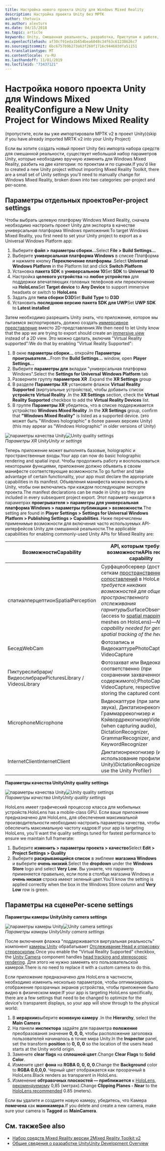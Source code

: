 ```yaml
---
title: Настройка нового проекта Unity для Windows Mixed Reality
description: Настройка проекта Unity без МРТК
author: thetuvix
ms.author: alexturn
ms.date: 04/15/2018
ms.topic: article
keywords: Unity, Смешанная реальность, разработка, Приступая к работе, новый проект
ms.openlocfilehash: af30cf91eda1b654bea6048c34f63c61238626c7
ms.sourcegitcommit: 6bc6757b9b273a63f260f1716c944603dfa51151
ms.translationtype: MT
ms.contentlocale: ru-RU
ms.lasthandoff: 11/01/2019
ms.locfileid: "73437121"
---
```

# <a name="configure-a-new-unity-project-for-windows-mixed-reality"></a><span data-ttu-id="d806f-104">Настройка нового проекта Unity для Windows Mixed Reality</span><span class="sxs-lookup"><span data-stu-id="d806f-104">Configure a New Unity Project for Windows Mixed Reality</span></span> 

<span data-ttu-id="d806f-105">(пропустите, если вы уже импортировали МРТК v2 в проект Unity)</span><span class="sxs-lookup"><span data-stu-id="d806f-105">(skip if you have already imported MRTK v2 into your Unity Project)</span></span>

<span data-ttu-id="d806f-106">Если вы хотите создать новый проект Unity без импорта набора средств для смешанной реальности, существует небольшой набор параметров Unity, которые необходимо вручную изменить для Windows Mixed Reality, разбить на две категории: по проектам и по сценам.</span><span class="sxs-lookup"><span data-stu-id="d806f-106">If you'd like to created a new Unity project without importing Mixed Reality Toolkit, there are a small set of Unity settings you'll need to manually change for Windows Mixed Reality, broken down into two categories: per-project and per-scene.</span></span>

## <a name="per-project-settings"></a><span data-ttu-id="d806f-107">Параметры отдельных проектов</span><span class="sxs-lookup"><span data-stu-id="d806f-107">Per-project settings</span></span>

<span data-ttu-id="d806f-108">Чтобы выбрать целевую платформу Windows Mixed Reality, сначала необходимо настроить проект Unity для экспорта в качестве универсальная платформа Windows приложения:</span><span class="sxs-lookup"><span data-stu-id="d806f-108">To target Windows Mixed Reality, you first need to set your Unity project to export as a Universal Windows Platform app:</span></span> 
1. <span data-ttu-id="d806f-109">Выберите **файл > параметры сборки...**</span><span class="sxs-lookup"><span data-stu-id="d806f-109">Select **File > Build Settings...**</span></span>
2. <span data-ttu-id="d806f-110">Выберите **универсальная платформа Windows** в списке Платформа и нажмите кнопку **Переключение платформы** .</span><span class="sxs-lookup"><span data-stu-id="d806f-110">Select **Universal Windows Platform** in the Platform list and click **Switch Platform**</span></span>
3. <span data-ttu-id="d806f-111">Установка **пакета SDK** в **универсальном 10**</span><span class="sxs-lookup"><span data-stu-id="d806f-111">Set **SDK** to **Universal 10**</span></span>
4. <span data-ttu-id="d806f-112">Настройка **целевого устройства** на **любое устройство** для поддержки впечатляющих головных телефонов или переключение на **HoloLens**</span><span class="sxs-lookup"><span data-stu-id="d806f-112">Set **Target device** to **Any Device** to support immersive headsets or switch to **HoloLens**</span></span>
5. <span data-ttu-id="d806f-113">Задать для **типа сборки** **D3D**</span><span class="sxs-lookup"><span data-stu-id="d806f-113">Set **Build Type** to **D3D**</span></span>
6. <span data-ttu-id="d806f-114">Установить **последнюю версию** **пакета SDK для UWP**</span><span class="sxs-lookup"><span data-stu-id="d806f-114">Set **UWP SDK** to **Latest installed**</span></span>

<span data-ttu-id="d806f-115">Затем необходимо разрешить Unity знать, что приложение, которое мы пытаемся экспортировать, должно создать [иммерсивное представление](app-views.md) вместо 2D-представления.</span><span class="sxs-lookup"><span data-stu-id="d806f-115">We then need to let Unity know that the app we are trying to export should create an [immersive view](app-views.md) instead of a 2D view.</span></span> <span data-ttu-id="d806f-116">Это можно сделать, включив "Virtual Reality supported":</span><span class="sxs-lookup"><span data-stu-id="d806f-116">We do that by enabling "Virtual Reality Supported":</span></span>
1. <span data-ttu-id="d806f-117">В окне **параметры сборки...** откройте **Параметры проигрывателя...**</span><span class="sxs-lookup"><span data-stu-id="d806f-117">From the **Build Settings...** window, open **Player Settings...**</span></span>
2. <span data-ttu-id="d806f-118">Выберите **параметры для** вкладки "универсальная платформа Windows".</span><span class="sxs-lookup"><span data-stu-id="d806f-118">Select the **Settings for Universal Windows Platform** tab</span></span>
3. <span data-ttu-id="d806f-119">Разверните группу **параметров XR** .</span><span class="sxs-lookup"><span data-stu-id="d806f-119">Expand the **XR Settings** group</span></span>
4. <span data-ttu-id="d806f-120">В разделе **Параметры XR** установите флажок **Virtual Reality Supported** (виртуальные устройства), чтобы добавить список **устройств Virtual Reality** .</span><span class="sxs-lookup"><span data-stu-id="d806f-120">In the **XR Settings** section, check the **Virtual Reality Supported** checkbox to add the **Virtual Reality Devices** list.</span></span>
5. <span data-ttu-id="d806f-121">В группе **Параметры XR** убедитесь, что в списке поддерживается устройство **Windows Mixed Reality** .</span><span class="sxs-lookup"><span data-stu-id="d806f-121">In the **XR Settings** group, confirm that **"Windows Mixed Reality"** is listed as a supported device.</span></span> <span data-ttu-id="d806f-122">(это может быть "Windows holographic" в более ранних версиях Unity)</span><span class="sxs-lookup"><span data-stu-id="d806f-122">(this may appear as "Windows Holographic" in older versions of Unity)</span></span>

<span data-ttu-id="d806f-123">![параметры качества Unity](images/getting-started-unity-quality-settings.jpg)</span><span class="sxs-lookup"><span data-stu-id="d806f-123">![Unity quality settings](images/getting-started-unity-quality-settings.jpg)</span></span><br>
<span data-ttu-id="d806f-124">*Параметры XR Unity*</span><span class="sxs-lookup"><span data-stu-id="d806f-124">*Unity xr settings*</span></span>

<span data-ttu-id="d806f-125">Теперь приложение может выполнять базовые, holographic и пространственные входы.</span><span class="sxs-lookup"><span data-stu-id="d806f-125">Your app can now do basic holographic rendering and spatial input.</span></span> <span data-ttu-id="d806f-126">Чтобы продолжить работу и воспользоваться некоторыми функциями, приложение должно объявить в своем манифесте соответствующие возможности.</span><span class="sxs-lookup"><span data-stu-id="d806f-126">To go further and take advantage of certain functionality, your app must declare the appropriate capabilities in its manifest.</span></span> <span data-ttu-id="d806f-127">Объявления манифеста можно вносить в Unity, чтобы они включались при каждом последующем экспорте проекта.</span><span class="sxs-lookup"><span data-stu-id="d806f-127">The manifest declarations can be made in Unity so they are included in every subsequent project export.</span></span> <span data-ttu-id="d806f-128">Этот параметр находится в параметрах **проигрывателя > параметры для универсальная платформа Windows > параметры публикации > возможности**.</span><span class="sxs-lookup"><span data-stu-id="d806f-128">The setting are found in **Player Settings > Settings for Universal Windows Platform > Publishing Settings > Capabilities**.</span></span> <span data-ttu-id="d806f-129">Ниже перечислены применимые возможности для включения часто используемых API-интерфейсов Unity для смешанной реальности.</span><span class="sxs-lookup"><span data-stu-id="d806f-129">The applicable capabilities for enabling commonly-used Unity APIs for Mixed Reality are:</span></span>

|  <span data-ttu-id="d806f-130">Возможности</span><span class="sxs-lookup"><span data-stu-id="d806f-130">Capability</span></span>  |  <span data-ttu-id="d806f-131">API, которым требуются возможности</span><span class="sxs-lookup"><span data-stu-id="d806f-131">APIs requiring capability</span></span> | 
|----------|----------|
|  <span data-ttu-id="d806f-132">спатиалперцептион</span><span class="sxs-lookup"><span data-stu-id="d806f-132">SpatialPerception</span></span>  |  <span data-ttu-id="d806f-133">Сурфацеобсервер (доступ к сеткам [пространственных сопоставлений](spatial-mapping.md) в HoloLens)&mdash;*не требуется никаких возможностей для общего пространственного отслеживания гарнитуры*</span><span class="sxs-lookup"><span data-stu-id="d806f-133">SurfaceObserver (access to [spatial mapping](spatial-mapping.md) meshes on HoloLens)&mdash;*No capability needed for general spatial tracking of the headset*</span></span> | 
|  <span data-ttu-id="d806f-134">Бесед</span><span class="sxs-lookup"><span data-stu-id="d806f-134">WebCam</span></span>  |  <span data-ttu-id="d806f-135">Фотозапись и Видеокаптуре</span><span class="sxs-lookup"><span data-stu-id="d806f-135">PhotoCapture and VideoCapture</span></span> | 
|  <span data-ttu-id="d806f-136">Пиктуреслибрари/Видеослибрари</span><span class="sxs-lookup"><span data-stu-id="d806f-136">PicturesLibrary / VideosLibrary</span></span>  |  <span data-ttu-id="d806f-137">Фотозахват или Видеокаптуре, соответственно (при сохранении захваченного содержимого);</span><span class="sxs-lookup"><span data-stu-id="d806f-137">PhotoCapture or VideoCapture, respectively (when storing the captured content)</span></span> | 
|  <span data-ttu-id="d806f-138">Microphone</span><span class="sxs-lookup"><span data-stu-id="d806f-138">Microphone</span></span>  |  <span data-ttu-id="d806f-139">Видеокаптуре (при записи звука), Диктатионрекогнизер, Граммаррекогнизер и Кэйвордрекогнизер</span><span class="sxs-lookup"><span data-stu-id="d806f-139">VideoCapture (when capturing audio), DictationRecognizer, GrammarRecognizer, and KeywordRecognizer</span></span> | 
|  <span data-ttu-id="d806f-140">InternetClient</span><span class="sxs-lookup"><span data-stu-id="d806f-140">InternetClient</span></span>  |  <span data-ttu-id="d806f-141">Диктатионрекогнизер (и использование профилировщика Unity)</span><span class="sxs-lookup"><span data-stu-id="d806f-141">DictationRecognizer (and to use the Unity Profiler)</span></span> | 

<span data-ttu-id="d806f-142">**Параметры качества Unity**</span><span class="sxs-lookup"><span data-stu-id="d806f-142">**Unity quality settings**</span></span>

<span data-ttu-id="d806f-143">![параметры качества Unity](images/getting-started-unity-quality-settings.jpg)</span><span class="sxs-lookup"><span data-stu-id="d806f-143">![Unity quality settings](images/getting-started-unity-quality-settings.jpg)</span></span><br>
<span data-ttu-id="d806f-144">*Параметры качества Unity*</span><span class="sxs-lookup"><span data-stu-id="d806f-144">*Unity quality settings*</span></span>

<span data-ttu-id="d806f-145">HoloLens имеет графический процессор класса для мобильных устройств.</span><span class="sxs-lookup"><span data-stu-id="d806f-145">HoloLens has a mobile-class GPU.</span></span> <span data-ttu-id="d806f-146">Если ваше приложение предназначено для HoloLens, для обеспечения максимальной производительности необходимо настроить параметры качества, чтобы обеспечить максимальную частоту кадров:</span><span class="sxs-lookup"><span data-stu-id="d806f-146">If your app is targeting HoloLens, you'll want the quality settings tuned for fastest performance to ensure we maintain full framerate:</span></span>
1. <span data-ttu-id="d806f-147">Выберите **изменить > параметры проекта > качество**</span><span class="sxs-lookup"><span data-stu-id="d806f-147">Select **Edit > Project Settings > Quality**</span></span>
2. <span data-ttu-id="d806f-148">Выберите **раскрывающийся список** в эмблеме **магазина Windows** и выберите **очень низкий**.</span><span class="sxs-lookup"><span data-stu-id="d806f-148">Select the **dropdown** under the **Windows Store** logo and select **Very Low**.</span></span> <span data-ttu-id="d806f-149">Вы узнаете, что параметр применяется правильно, если поле в столбце магазина Windows и **очень низкая** строка имеют зеленый цвет.</span><span class="sxs-lookup"><span data-stu-id="d806f-149">You'll know the setting is applied correctly when the box in the Windows Store column and **Very Low** row is green.</span></span>

## <a name="per-scene-settings"></a><span data-ttu-id="d806f-150">Параметры на сцене</span><span class="sxs-lookup"><span data-stu-id="d806f-150">Per-scene settings</span></span>

<span data-ttu-id="d806f-151">**Параметры камеры Unity**</span><span class="sxs-lookup"><span data-stu-id="d806f-151">**Unity camera settings**</span></span>

<span data-ttu-id="d806f-152">![параметры камеры Unity](images/Unitycamerasettings.png)</span><span class="sxs-lookup"><span data-stu-id="d806f-152">![Unity camera settings](images/Unitycamerasettings.png)</span></span><br>
<span data-ttu-id="d806f-153">*Параметры камеры Unity*</span><span class="sxs-lookup"><span data-stu-id="d806f-153">*Unity camera settings*</span></span>

<span data-ttu-id="d806f-154">После включения флажка "поддерживается виртуальная реальность" компонент [камеры Unity](camera-in-unity.md) обрабатывает [Отслеживание Head и отрисовку стереоскопик](rendering.md).</span><span class="sxs-lookup"><span data-stu-id="d806f-154">Once you enable the "Virtual Reality Supported" checkbox, the [Unity Camera](camera-in-unity.md) component handles [head tracking and stereoscopic rendering](rendering.md).</span></span> <span data-ttu-id="d806f-155">Для этого не нужно заменять его пользовательской камерой.</span><span class="sxs-lookup"><span data-stu-id="d806f-155">There is no need to replace it with a custom camera to do this.</span></span>

<span data-ttu-id="d806f-156">Если приложение предназначено для HoloLens в частности, необходимо изменить несколько параметров, чтобы оптимизировать отображение прозрачных экранов устройства, чтобы приложение было видно в физическом мире:</span><span class="sxs-lookup"><span data-stu-id="d806f-156">If your app is targeting HoloLens specifically, there are a few settings that need to be changed to optimize for the device's transparent displays, so your app will show through to the physical world:</span></span>
1. <span data-ttu-id="d806f-157">В **иерархии**выберите **основную камеру** .</span><span class="sxs-lookup"><span data-stu-id="d806f-157">In the **Hierarchy**, select the **Main Camera**</span></span>
2. <span data-ttu-id="d806f-158">На панели **инспектора** задайте для параметра **положение** преобразования значение **0, 0, 0,** чтобы расположение заголовка пользователей начиналось в точке мира Unity.</span><span class="sxs-lookup"><span data-stu-id="d806f-158">In the **Inspector** panel, set the transform **position** to **0, 0, 0** so the location of the users head starts at the Unity world origin.</span></span>
3. <span data-ttu-id="d806f-159">Замените **clear flags** на **сплошной цвет**.</span><span class="sxs-lookup"><span data-stu-id="d806f-159">Change **Clear Flags** to **Solid Color**.</span></span>
4. <span data-ttu-id="d806f-160">Измените цвет **фона** на **RGBA 0, 0, 0, 0**.</span><span class="sxs-lookup"><span data-stu-id="d806f-160">Change the **Background** color to **RGBA 0,0,0,0**.</span></span> <span data-ttu-id="d806f-161">Черный цвет отображается как прозрачный в HoloLens.</span><span class="sxs-lookup"><span data-stu-id="d806f-161">Black renders as transparent in HoloLens.</span></span>
5. <span data-ttu-id="d806f-162">Изменение **обтравочных плоскостей — приближается** к [HoloLens, рекомендуемому](camera-in-unity.md#clip-planes) 0,85 (метрах).</span><span class="sxs-lookup"><span data-stu-id="d806f-162">Change **Clipping Planes - Near** to the [HoloLens recommended](camera-in-unity.md#clip-planes) 0.85 (meters).</span></span>

<span data-ttu-id="d806f-163">Если вы удалите и создаете новую камеру, убедитесь, что Камера **помечена** как **маинкамера**.</span><span class="sxs-lookup"><span data-stu-id="d806f-163">If you delete and create a new camera, make sure your camera is **Tagged** as **MainCamera**.</span></span>


## <a name="see-also"></a><span data-ttu-id="d806f-164">См. также</span><span class="sxs-lookup"><span data-stu-id="d806f-164">See also</span></span>
* [<span data-ttu-id="d806f-165">Набор средств Mixed Reality версии 2</span><span class="sxs-lookup"><span data-stu-id="d806f-165">Mixed Reality Toolkit v2</span></span>](mrtk-getting-started.md)
* [<span data-ttu-id="d806f-166">Общие сведения о разработке Unity</span><span class="sxs-lookup"><span data-stu-id="d806f-166">Unity Development Overview</span></span>](unity-development-overview.md)
